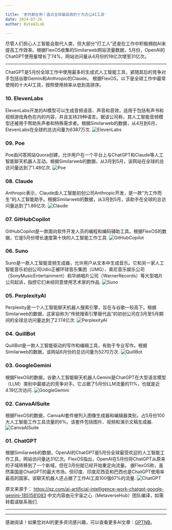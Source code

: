 ```yaml
---

title: '老外都在用！盘点全球最高效的十大办公AI工具'
date: 2024-07-26
author: ByteAILab

---
```


尽管人们担心人工智能会取代人类，但大部分“打工人”还是在工作中积极拥抱AI来提高工作效率。根据FlexOS收集的Similarweb网站流量数据，5月份，OpenAI的ChatGPT使用量增长了74%，网站访问量从4月份的18亿次增至31亿次。

---

ChatGPT是5月份全球工作中使用最多的生成式人工智能工具，紧随其后的竞争对手包括谷歌Gemini和Anthropic的Claude。
根据FlexOS，以下是全球工作中最常使用的十大AI工具，按照使用频率从低到高排序。

### 10. ElevenLabs
ElevenLabs开发的AI模型可以生成音频语音、声音和音效，适用于包括有声书和视频游戏角色在内的内容，并且支持29种语言。据该公司称，其人工智能音频模型还被用于帮助失声者和特殊需求者。根据Similarweb的数据，从4月到6月，ElevenLabs在全球的总访问量为6387万次.
![ElevenLabs](http://www.jesonc.com/FsO7r5YeANHplbT6Y2AHWlwrBH8s)

### 09. Poe
Poe由问答网站Quora创建，允许用户在一个平台上与ChatGPT和Claude等人工智能聊天机器人互动。根据Similarweb的数据，从3月到5月，该网站在全球的总访问量达到了1.48亿次.
![Poe](http://www.jesonc.com/FraNq3J139Sjo5OEthXNpe-HqUlK)

### 08. Claude
Anthropic表示，Claude由人工智能初创公司Anthropic开发，是一款“为工作而生”的人工智能助手。根据Similarweb的数据，从3月到5月，该助手在全球的总访问量达到了1.86亿次.
![Claude](http://www.jesonc.com/FtMcTGtkjeHW1PzejDqVfTFpJ84I)

### 07. GitHubCopilot
GitHubCopilot是一款面向软件开发人员的编程和编码辅助工具。根据FlexOS的数据，它是5月份增长速度第十快的人工智能工作工具.
![GitHubCopilot](http://www.jesonc.com/Fsvy87Z4nycPaec0ktcjeRHaitRc)

### 06. Suno
Suno是一款人工智能音频生成器，允许用户从文本中生成音乐。它和另一家人工智能音乐初创公司Udio正被环球音乐集团（UMG）、索尼音乐娱乐公司（SonyMusicEntertainment）和华纳唱片公司（WarnerRecords）等大型唱片公司起诉，指控它们未经同意使用艺术家的作品.
![Suno](http://www.jesonc.com/FjbFKvHmA_kA6K2Wp3VaAcZAMuvh)

### 05. PerplexityAI
Perplexity是一个人工智能聊天机器人搜索引擎，旨在与谷歌一较高下。根据Similarweb的数据，这家自称为“传统搜索引擎替代品”的初创公司在3月至5月期间的全球总访问量达到了2.174亿次.
![PerplexityAI](http://www.jesonc.com/FkOlkQ0KF0NcoivHQr5QhgcWv9aI)

### 04. QuillBot
QuillBot是一款人工智能驱动的写作和编辑工具，有助于专业写作。根据Similarweb的数据，该网站6月份的总访问量为5270万次.
![QuillBot](http://www.jesonc.com/Ft3AFmZTtCdOCYZvMu5rjeeEx6a2)

### 03. GoogleGemini
根据FlexOS的数据，谷歌人工智能聊天机器人Gemini是ChatGPT在大型语言模型（LLM）类别中最接近的竞争对手。它占据了5月份LLM流量的11%，也就是近4.19亿次访问.
![GoogleGemini](http://www.jesonc.com/Ftcyt0dg5fzPHHIbLkFsCDGVDnFW)

### 02. CanvaAISuite
根据FlexOS的数据，CanvaAI套件被列入图像生成器和编辑器类别，占5月份100大人工智能工作工具流量的6%。该套件包括图片、视频和演示文稿生成器.
![CanvaAISuite](http://www.jesonc.com/Fs-zgsHKVPQAEAHWYFmd_675CXJm)

### 01. ChatGPT
根据Similarweb的数据，OpenAI的ChatGPT是5月份全球最受欢迎的人工智能工作工具，网站访问量达31亿次。FlexOS指出，OpenAI在5月份将ChatGPT从原来的子域转移到了一个新域，但在3月份就已经开始重定向流量。
据FlexOS称，虽然美国是ChatGPT的最大市场，但印度、印度尼西亚和巴西也是ChatGPT使用率最高的国家。该聊天机器人还占据了工作AI工具100强67%的流量.
![ChatGPT](http://www.jesonc.com/FsAGUXlon-I2Z9tmshK3XPj1yGT9)

原文来源于：
https://qz.com/ai-artificial-intelligence-work-chatgpt-google-gemini-1851581083
中文内容由元宇宙之心（MetaverseHub）团队编译，如需转载请联系我们.

---
---
感谢阅读！如果您对AI的更多资讯感兴趣，可以查看更多AI文章：[GPTNB](https://gptnb.com)。